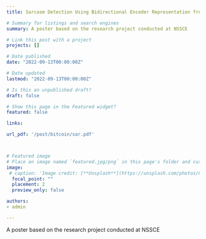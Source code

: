 ```yaml
---
title: Sarcasm Detection Using Bidirectional Encoder Representation from Transformers and Graph Convolutional Network.

# Summary for listings and search engines
summary: A poster based on the research project conducted at NSSCE

# Link this post with a project
projects: []

# Date published
date: "2022-09-13T00:00:00Z"

# Date updated
lastmod: "2022-09-13T00:00:00Z"

# Is this an unpublished draft?
draft: false

# Show this page in the Featured widget?
featured: false

links:

url_pdf: '/post/bitcoin/sar.pdf'



# Featured image
# Place an image named `featured.jpg/png` in this page's folder and customize its options here.
image:
 # caption: 'Image credit: [**Unsplash**](https://unsplash.com/photos/CpkOjOcXdUY)'
  focal_point: ""
  placement: 2
  preview_only: false

authors:
- admin

---
```

A poster based on the research project conducted at NSSCE



